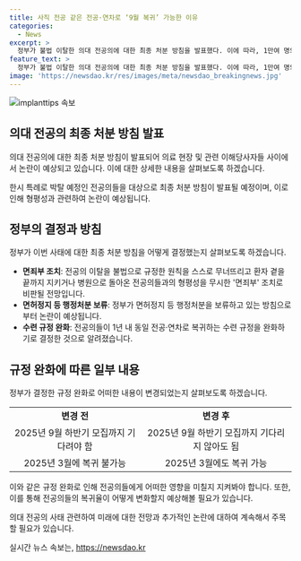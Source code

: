```yaml
---
title: 사직 전공 같은 전공·연차로 ‘9월 복귀’ 가능한 이유
categories:
  - News
excerpt: >
  정부가 불법 이탈한 의대 전공의에 대한 최종 처분 방침을 발표했다. 이에 따라, 1만여 명의 미복귀 전공의에게는 내년 3월까지 기회가 박탈될 전망이다. 이번 결정은 전공의 이탈을 불법으로 규정한 원칙을 무너뜨리고 형평성을 무시한 것으로 지적받고 있다. 정부의 고육책은 전공의 복귀율을 높이기 위한 것으로 해석되지만, 논란은 여전히 이어지고 있다.
feature_text: >
  정부가 불법 이탈한 의대 전공의에 대한 최종 처분 방침을 발표했다. 이에 따라, 1만여 명의 미복귀 전공의에게는 내년 3월까지 기회가 박탈될 전망이다. 이번 결정은 전공의 이탈을 불법으로 규정한 원칙을 무너뜨리고 형평성을 무시한 것으로 지적받고 있다. 정부의 고육책은 전공의 복귀율을 높이기 위한 것으로 해석되지만, 논란은 여전히 이어지고 있다.
image: 'https://newsdao.kr/res/images/meta/newsdao_breakingnews.jpg'
---
```


<p><img src="https://newsdao.kr/res/images/meta/newsdao_breakingnews.jpg" alt="implanttips 속보" /></p>

<h2 data-ke-size="size26">의대 전공의 최종 처분 방침 발표</h2>

<p>의대 전공의에 대한 최종 처분 방침이 발표되어 의료 현장 및 관련 이해당사자들 사이에서 논란이 예상되고 있습니다. 이에 대한 상세한 내용을 살펴보도록 하겠습니다.</p>

<p data-ke-size="size16">한시 특례로 박탈 예정인 전공의들을 대상으로 최종 처분 방침이 발표될 예정이며, 이로 인해 형평성과 관련하여 논란이 예상됩니다.</p>

<h2 data-ke-size="size26">정부의 결정과 방침</h2>

<p>정부가 이번 사태에 대한 최종 처분 방침을 어떻게 결정했는지 살펴보도록 하겠습니다.</p>

<ul>
  <li><b>면죄부 조치</b>: 전공의 이탈을 불법으로 규정한 원칙을 스스로 무너뜨리고 환자 곁을 끝까지 지키거나 병원으로 돌아온 전공의들과의 형평성을 무시한 '면죄부' 조치로 비판될 전망입니다.</li>
  <li><b>면허정지 등 행정처분 보류</b>: 정부가 면허정지 등 행정처분을 보류하고 있는 방침으로부터 논란이 예상됩니다.</li>
  <li><b>수련 규정 완화</b>: 전공의들이 1년 내 동일 전공·연차로 복귀하는 수련 규정을 완화하기로 결정한 것으로 알려졌습니다.</li>
</ul>

<h2 data-ke-size="size26">규정 완화에 따른 일부 내용</h2>

<p>정부가 결정한 규정 완화로 어떠한 내용이 변경되었는지 살펴보도록 하겠습니다.</p>

<table>
  <tr>
    <td style="text-align: center; height: 17px;"><b>변경 전</b></td>
    <td style="text-align: center; height: 17px;"><b>변경 후</b></td>
  </tr>
  <tr>
    <td style="text-align: center; height: 17px;">2025년 9월 하반기 모집까지 기다려야 함</td>
    <td style="text-align: center; height: 17px;">2025년 9월 하반기 모집까지 기다리지 않아도 됨</td>
  </tr>
  <tr>
    <td style="text-align: center; height: 17px;">2025년 3월에 복귀 불가능</td>
    <td style="text-align: center; height: 17px;">2025년 3월에도 복귀 가능</td>
  </tr>
</table>

<p data-ke-size="size16">이와 같은 규정 완화로 인해 전공의들에게 어떠한 영향을 미칠지 지켜봐야 합니다. 또한, 이를 통해 전공의들의 복귀율이 어떻게 변화할지 예상해볼 필요가 있습니다.</p>

<p>의대 전공의 사태 관련하여 미래에 대한 전망과 추가적인 논란에 대하여 계속해서 주목할 필요가 있습니다.</p>
실시간 뉴스 속보는, <a href="https://newsdao.kr" rel="dofollow">https://newsdao.kr</a>


